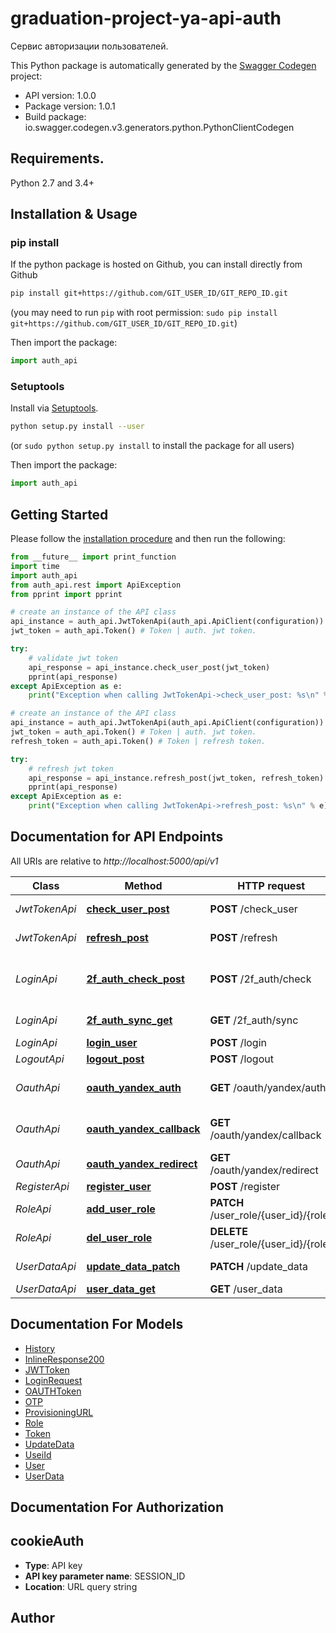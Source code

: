 # graduation-project-ya-api-auth
Сервис авторизации пользователей.

This Python package is automatically generated by the [Swagger Codegen](https://github.com/swagger-api/swagger-codegen) project:

- API version: 1.0.0
- Package version: 1.0.1
- Build package: io.swagger.codegen.v3.generators.python.PythonClientCodegen

## Requirements.

Python 2.7 and 3.4+

## Installation & Usage
### pip install

If the python package is hosted on Github, you can install directly from Github

```sh
pip install git+https://github.com/GIT_USER_ID/GIT_REPO_ID.git
```
(you may need to run `pip` with root permission: `sudo pip install git+https://github.com/GIT_USER_ID/GIT_REPO_ID.git`)

Then import the package:
```python
import auth_api 
```

### Setuptools

Install via [Setuptools](http://pypi.python.org/pypi/setuptools).

```sh
python setup.py install --user
```
(or `sudo python setup.py install` to install the package for all users)

Then import the package:
```python
import auth_api
```

## Getting Started

Please follow the [installation procedure](#installation--usage) and then run the following:

```python
from __future__ import print_function
import time
import auth_api
from auth_api.rest import ApiException
from pprint import pprint

# create an instance of the API class
api_instance = auth_api.JwtTokenApi(auth_api.ApiClient(configuration))
jwt_token = auth_api.Token() # Token | auth. jwt token.

try:
    # validate jwt token
    api_response = api_instance.check_user_post(jwt_token)
    pprint(api_response)
except ApiException as e:
    print("Exception when calling JwtTokenApi->check_user_post: %s\n" % e)

# create an instance of the API class
api_instance = auth_api.JwtTokenApi(auth_api.ApiClient(configuration))
jwt_token = auth_api.Token() # Token | auth. jwt token.
refresh_token = auth_api.Token() # Token | refresh token.

try:
    # refresh jwt token
    api_response = api_instance.refresh_post(jwt_token, refresh_token)
    pprint(api_response)
except ApiException as e:
    print("Exception when calling JwtTokenApi->refresh_post: %s\n" % e)
```

## Documentation for API Endpoints

All URIs are relative to *http://localhost:5000/api/v1*

Class | Method | HTTP request | Description
------------ | ------------- | ------------- | -------------
*JwtTokenApi* | [**check_user_post**](docs/JwtTokenApi.md#check_user_post) | **POST** /check_user | validate jwt token
*JwtTokenApi* | [**refresh_post**](docs/JwtTokenApi.md#refresh_post) | **POST** /refresh | refresh jwt token
*LoginApi* | [**2f_auth_check_post**](docs/LoginApi.md#2f_auth_check_post) | **POST** /2f_auth/check | check multi-factor authentication code
*LoginApi* | [**2f_auth_sync_get**](docs/LoginApi.md#2f_auth_sync_get) | **GET** /2f_auth/sync | Multi-factor authentication
*LoginApi* | [**login_user**](docs/LoginApi.md#login_user) | **POST** /login | Login user
*LogoutApi* | [**logout_post**](docs/LogoutApi.md#logout_post) | **POST** /logout | logout user
*OauthApi* | [**oauth_yandex_auth**](docs/OauthApi.md#oauth_yandex_auth) | **GET** /oauth/yandex/auth | callback for authorise user
*OauthApi* | [**oauth_yandex_callback**](docs/OauthApi.md#oauth_yandex_callback) | **GET** /oauth/yandex/callback | callback for authorise user
*OauthApi* | [**oauth_yandex_redirect**](docs/OauthApi.md#oauth_yandex_redirect) | **GET** /oauth/yandex/redirect | oauth user
*RegisterApi* | [**register_user**](docs/RegisterApi.md#register_user) | **POST** /register | Register user
*RoleApi* | [**add_user_role**](docs/RoleApi.md#add_user_role) | **PATCH** /user_role/{user_id}/{role} | add user role
*RoleApi* | [**del_user_role**](docs/RoleApi.md#del_user_role) | **DELETE** /user_role/{user_id}/{role} | delete user role
*UserDataApi* | [**update_data_patch**](docs/UserDataApi.md#update_data_patch) | **PATCH** /update_data | update user data
*UserDataApi* | [**user_data_get**](docs/UserDataApi.md#user_data_get) | **GET** /user_data | get user data

## Documentation For Models

 - [History](docs/History.md)
 - [InlineResponse200](docs/InlineResponse200.md)
 - [JWTToken](docs/JWTToken.md)
 - [LoginRequest](docs/LoginRequest.md)
 - [OAUTHToken](docs/OAUTHToken.md)
 - [OTP](docs/OTP.md)
 - [ProvisioningURL](docs/ProvisioningURL.md)
 - [Role](docs/Role.md)
 - [Token](docs/Token.md)
 - [UpdateData](docs/UpdateData.md)
 - [UseiId](docs/UseiId.md)
 - [User](docs/User.md)
 - [UserData](docs/UserData.md)

## Documentation For Authorization


## cookieAuth

- **Type**: API key
- **API key parameter name**: SESSION_ID
- **Location**: URL query string


## Author



